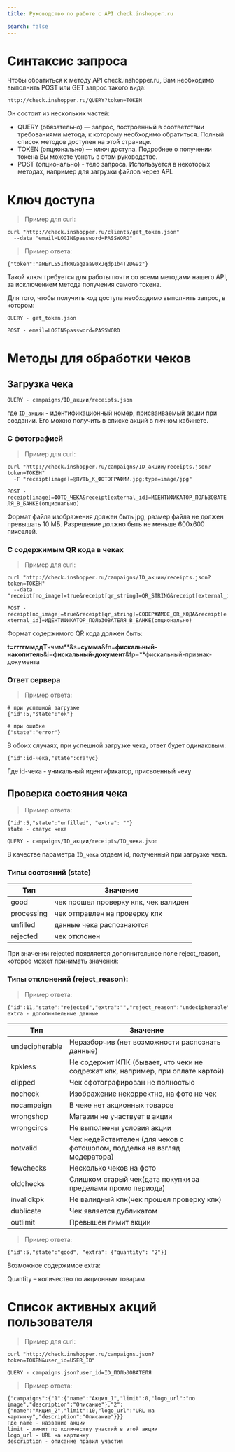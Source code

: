 ```yaml
---
title: Руководство по работе с API check.inshopper.ru

search: false
---
```


# Синтаксис запроса

Чтобы обратиться к методу API check.inshopper.ru, Вам необходимо выполнить POST или GET запрос такого вида:

`http://check.inshopper.ru/QUERY?token=TOKEN`

Он состоит из нескольких частей:

* QUERY (обязательно) — запрос, построенный в соответствии требованиями метода, к которому необходимо обратиться. Полный список методов доступен на этой странице.
* TOKEN (опционально) — ключ доступа. Подробнее о получении токена Вы можете узнать в этом руководстве.
* POST (опционально) - тело запроса. Используется в некоторых методах, например для загрузки файлов через API.

# Ключ доступа

>  Пример для curl:

```shell
curl "http://check.inshopper.ru/clients/get_token.json"
  --data "email=LOGIN&password=PASSWORD"
```

> Пример ответа:

```shell
{"token":"aHErLS5IfRWGagzaa90xJqdp1b4T2DG9z"}
```

Такой ключ требуется для работы почти со всеми методами нашего API, за исключением метода получения самого токена.

Для того, чтобы получить код доступа необходимо выполнить запрос, в котором:

`QUERY - get_token.json`

`POST - email=LOGIN&password=PASSWORD`



# Методы для обработки чеков

## Загрузка чека

`QUERY - campaigns/ID_акции/receipts.json`

где `ID_акции` - идентификационный номер, присваиваемый акции при создании. Его можно получить в списке акций в личном кабинете.

### С фотографией

>  Пример для curl:

```shell
curl "http://check.inshopper.ru/campaigns/ID_акции/receipts.json?token=ТОКЕН"
  -F "receipt[image]=@ПУТЬ_К_ФОТОГРАФИИ.jpg;type=image/jpg"
```

`POST - receipt[image]=ФОТО_ЧЕКА&receipt[external_id]=ИДЕНТИФИКАТОР_ПОЛЬЗОВАТЕЛЯ_В_БАНКЕ(опционально)`

Формат файла изображения должен быть jpg, размер файла не должен превышать 10 МБ. Разрешение должно быть не меньше 600х600 пикселей.

### С содержимым QR кода в чеках

>  Пример для curl:

```shell
curl "http://check.inshopper.ru/campaigns/ID_акции/receipts.json?token=ТОКЕН"
  --data "receipt[no_image]=true&receipt[qr_string]=QR_STRING&receipt[external_id]=EXTERNAL_ID"
```

`POST - receipt[no_image]=true&receipt[qr_string]=СОДЕРЖИМОЕ_QR_КОДА&receipt[external_id]=ИДЕНТИФИКАТОР_ПОЛЬЗОВАТЕЛЯ_В_БАНКЕ(опционально)`

Формат содержимого QR кода должен быть:

**t=**ггггммдд**T**ччмм**&s=**сумма**&fn=**фискальный-накопитель**&i=**фискальный-документ**&fp=**фискальный-признак-документа

### Ответ сервера

> Пример ответа:

```shell
# при успешной загрузке
{"id":5,"state":"ok"}
```

```shell
# при ошибке
{"state":"error"}
```

В обоих случаях, при успешной загрузке чека, ответ будет одинаковым:

`{"id":id-чека,"state":статус}`

Где id-чека - уникальный идентификатор, присвоенный чеку



## Проверка состояния чека

> Пример ответа:

```shell
{"id":5,"state":"unfilled", "extra": ""}
state - статус чека
```

`QUERY - campaigns/ID_акции/receipts/ID_чека.json`

В качестве параметра `ID_чека` отдаем id, полученный при загрузке чека.


### Типы состояний (state)

Тип | Значение
--------- | -----------
good |  чек прошел проверку кпк, чек валиден
processing |  чек отправлен на проверку кпк
unfilled |  данные чека распознаются
rejected |  чек отклонен

При значении rejected появляется дополнительное поле reject_reason, которое может принимать значения:

### Типы отклонений (reject_reason):

> Пример ответа:

```shell
{"id":11,"state":"rejected","extra":"","reject_reason":"undecipherable"}
extra - дополнительные данные
```

Тип | Значение
--------- | -----------
undecipherable |  Неразборчив (нет возможности распознать данные)
kpkless |  Не содержит КПК (бывает, что чеки не содрежат кпк, например, при оплате картой)
clipped |  Чек сфотографирован не полностью
nocheck |  Изображение некорректно, на фото не чек
nocampaign |  В чеке нет акционных товаров
wrongshop |  Магазин не участвует в акции
wrongcircs |  Не выполнены условия акции
notvalid |  Чек недействителен (для чеков с фотошопом, подделка на взгляд модератора)
fewchecks |  Несколько чеков на фото
oldchecks |  Слишком старый чек(дата покупки за пределами промо периода)
invalidkpk |  Не валидный кпк(чек прошел проверку кпк)
dublicate |  Чек является дубликатом
outlimit |  Превышен лимит акции

> Пример ответа:

```shell
{"id":5,"state":"good", "extra": {"quantity": "2"}}
```

Возможное содержимое extra:

Quantity – количество по акционным товарам



# Список активных акций пользователя

> Пример для curl:

```shell
curl "http://check.inshopper.ru/campaigns.json?token=TOKEN&user_id=USER_ID"
```

`QUERY - campaigns.json?user_id=ID_ПОЛЬЗОВАТЕЛЯ`

> Пример ответа:

```shell
{"campaigns":{"1":{"name":"Акция_1","limit":0,"logo_url":"no image","description":"Описание"},"2":{"name":"Акция_2","limit":10,"logo_url":"URL на картинку","description":"Описание"}}}
Где name - название акции
limit - лимит по количеству участий в этой акции
logo_url - URL на картинку
description - описание правил участия
```

